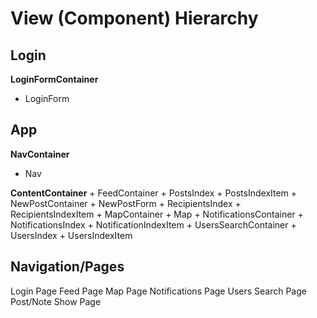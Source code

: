 # View (Component) Hierarchy

## Login

**LoginFormContainer**
  + LoginForm

## App
**NavContainer**
  + Nav

**ContentContainer**
    + FeedContainer
        + PostsIndex
            + PostsIndexItem
    + NewPostContainer
        + NewPostForm
        + RecipientsIndex
            + RecipientsIndexItem
    + MapContainer
        + Map
    + NotificationsContainer
        + NotificationsIndex
            + NotificationIndexItem
    + UsersSearchContainer
        + UsersIndex
            + UsersIndexItem

## Navigation/Pages

Login Page
Feed Page
Map Page
Notifications Page
Users Search Page
Post/Note Show Page
